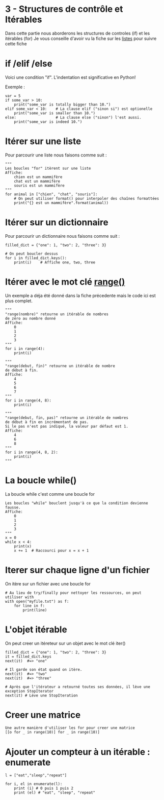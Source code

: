 3 - Structures de contrôle et Itérables
=======================================
Dans cette partie nous aborderons les structures de controles (if) et les itérables (for)
Je vous conseille d'avoir vu la fiche sur les [listes](2_Variables_et_Collections.md) pour suivre cette fiche

# if /elif /else

Voici une condition "if". L'indentation est significative en Python!

Exemple :
```
var = 5
if some_var > 10:
    print("some_var is totally bigger than 10.")
elif some_var < 10:    # La clause elif ("sinon si") est optionelle
    print("some_var is smaller than 10.")
else:                  # La clause else ("sinon") l'est aussi.
    print("some_var is indeed 10.")
```
# Itérer sur une liste
Pour parcourir une liste nous faisons comme suit :
```
"""
Les boucles "for" itèrent sur une liste
Affiche:
    chien est un mammifère
    chat est un mammifère
    souris est un mammifère
"""
for animal in ["chien", "chat", "souris"]:
    # On peut utiliser format() pour interpoler des chaînes formattées
    print("{} est un mammifère".format(animal))
```
# Itérer sur un dictionnaire
Pour parcourir un dictionnaire nous faisons comme suit :
```
filled_dict = {"one": 1, "two": 2, "three": 3}

# On peut boucler dessus
for i in filled_dict.keys():
    print(i)    # Affiche one, two, three
```

# Itérer avec le mot clé [range()](2_Variables_et_Collections.md)
Un exemple a déja été donné dans la fiche précedente mais le code ici est plus complet.
```
"""
"range(nombre)" retourne un itérable de nombres
de zéro au nombre donné
Affiche:
    0
    1
    2
    3
"""
for i in range(4):
    print(i)

"""
"range(debut, fin)" retourne un itérable de nombre
de debut à fin.
Affiche:
    4
    5
    6
    7
"""
for i in range(4, 8):
    print(i)

"""
"range(debut, fin, pas)" retourne un itérable de nombres
de début à fin en incrémentant de pas.
Si le pas n'est pas indiqué, la valeur par défaut est 1.
Affiche:
    4
    6
    8
"""
for i in range(4, 8, 2):
    print(i)
"""
```
# La boucle while()
La boucle while c'est comme une boucle for

```
Les boucles "while" bouclent jusqu'à ce que la condition devienne fausse.
Affiche:
    0
    1
    2
    3
"""
x = 0
while x < 4:
    print(x)
    x += 1  # Raccourci pour x = x + 1
```

# Iterer sur chaque ligne d'un fichier 
On itère sur un fichier avec une boucle for
```
# Au lieu de try/finally pour nettoyer les ressources, on peut utiliser with
with open("myfile.txt") as f:
    for line in f:
        print(line)
 ```
 
 # L'objet itérable
 On peut creer un itéreteur sur un objet avec le mot clé iter()
 ```
filled_dict = {"one": 1, "two": 2, "three": 3}
it = filled_dict.keys
next(it)  #=> "one"

# Il garde son état quand on itère.
next(it)  #=> "two"
next(it)  #=> "three"

# Après que l'itérateur a retourné toutes ses données, il lève une exception StopIterator
next(it) # Lève une StopIteration
 ```
 
 # Creer une matrice
 ```
 Une autre manière d'utiliser les for pour creer une matrice
 [[o for _ in range(10)] for _ in range(10)]
 ```
 
 # Ajouter un compteur à un itérable : enumerate
```
l = ["eat","sleep","repeat"] 
  
for i, el in enumerate(l): 
    print (i) # 0 puis 1 puis 2
    print (el) # "eat", "sleep", "repeat"
```

